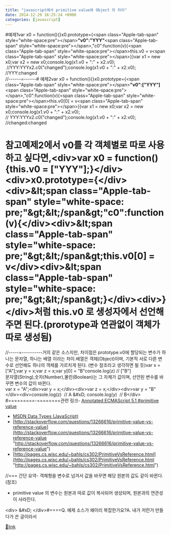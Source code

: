 ```yaml
---
title: "javascript에서 primitive value와 Object 의 차이"
date: 2014-12-29 16:25:24 +0900
categories: [javascript]
---
```


#예제1var x0 = function(){}x0.prototype={&lt;span class="Apple-tab-span" style="white-space:pre"&gt;&lt;/span&gt;**"v0":"YYY"**&lt;span class="Apple-tab-span" style="white-space:pre"&gt;&lt;/span&gt;,"c0":function(v){&lt;span class="Apple-tab-span" style="white-space:pre"&gt;&lt;/span&gt;this.v0 = v&lt;span class="Apple-tab-span" style="white-space:pre"&gt;&lt;/span&gt;}}var x1 = new x0;var x2 = new x0;console.log(x1.v0 + ":" + x2.v0);  //YYY:YYYx2.c0("changed");console.log(x1.v0 + ":" + x2.v0); //YYY:changed  
//------=------# 예제2var x0 = function(){}x0.prototype={&lt;span class="Apple-tab-span" style="white-space:pre"&gt;&lt;/span&gt;**"v0":["YYY"]**&lt;span class="Apple-tab-span" style="white-space:pre"&gt;&lt;/span&gt;,"c0":function(v){&lt;span class="Apple-tab-span" style="white-space:pre"&gt;&lt;/span&gt;this.v0[0] = v&lt;span class="Apple-tab-span" style="white-space:pre"&gt;&lt;/span&gt;}}var x1 = new x0;var x2 = new x0;console.log(x1.v0 + ":" + x2.v0); // YYY:YYYx2.c0("changed");console.log(x1.v0 + ":" + x2.v0); //changed:changed  
# 참고예제2에서 v0를 각 객체별로 따로 사용하고 싶다면,&lt;div&gt;var x0 = function(){this.v0 = ["YYY"];}&lt;/div&gt;&lt;div&gt;x0.prototype={&lt;/div&gt;&lt;div&gt;&amp;lt;span class="Apple-tab-span" style="white-space: pre;"&amp;gt;&amp;lt;/span&amp;gt;"c0":function(v){&lt;/div&gt;&lt;div&gt;&amp;lt;span class="Apple-tab-span" style="white-space: pre;"&amp;gt;&amp;lt;/span&amp;gt;this.v0[0] = v&lt;/div&gt;&lt;div&gt;&amp;lt;span class="Apple-tab-span" style="white-space: pre;"&amp;gt;&amp;lt;/span&amp;gt;}&lt;/div&gt;&lt;div&gt;}&lt;/div&gt;처럼 this.v0 로 생성자에서 선언해주면 된다.(prorotype과 연관없이 객체가 따로 생성됨)  
  
//-----=----------거의 같은 소스지만, 차이점은 prototype.v0에 할당되는 변수가 하나는 문자열, 하나는 배열 이라는 차이.배열은 객체(Object)이며, 기본적 서로 다른 변수로 선언해도 하나의 객체를 가르치게 된다. (변수 참조라고 생각하면 될 듯)var x = ["A"];var y = x;var z = x;var y[0] = "B"console.log(z) // ["B"]  
문자열(String),숫자(Number),불린(Boolean)는 그 자체가 값이며, 선언된 변수를 바꾸면 변수의 값이 바뀐다.  
var x = "A";&lt;div&gt;var y = x;&lt;/div&gt;&lt;div&gt;var z = x;&lt;/div&gt;&lt;div&gt;var y = "B"&lt;/div&gt;&lt;div&gt;console.log(z)  // A  &amp;#xD;
console.log(y)  // B&lt;/div&gt;  
#=========-========관련 링크- [Annotated ECMAScript 5.1 #primitive value](http://es5.github.io/#x4.3.2 "primitive value")
- [MSDN Data Types (JavaScript)](http://msdn.microsoft.com/en-us/library/ie/7wkd9z69(v=vs.94).aspx "MSDN")
- [http://stackoverflow.com/questions/13266616/primitive-value-vs-reference-value](http://stackoverflow.com/questions/13266616/primitive-value-vs-reference-value "http://stackoverflow.com/questions/13266616/primitive-value-vs-reference-value")
- [http://pages.cs.wisc.edu/~bahls/cs302/PrimitiveVsReference.html](http://pages.cs.wisc.edu/~bahls/cs302/PrimitiveVsReference.html "http://pages.cs.wisc.edu/~bahls/cs302/PrimitiveVsReference.html")

  
//=== 간단 요약- 객체형을 변수로 넘겨서 값을 바꾸면 해당 원본의 값도 같이 바뀐다. (참조)
- primitive value 의 변수는 원본과 따로 값이 복사되어 생성되며, 원본과의 연관성이 사라진다.

&lt;div&gt;  &amp;#xD;
&lt;/div&gt;#====Q. 예제 소스가 왜이리 복잡한가요?A. 내가 저런거 만들다가 쓴 글이라서


[🔗link](http://www.mins01.com/mh/tech/read/918)